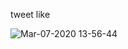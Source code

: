 tweet like

![Mar-07-2020 13-56-44](https://user-images.githubusercontent.com/26485327/76137780-ad1fae80-607b-11ea-805d-79969ad2ad77.gif)
